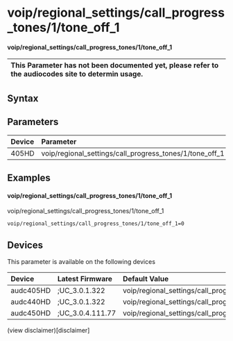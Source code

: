 ﻿---
description: voip/regional_settings/call_progress_tones/1/tone_off_1
search: false
---

# voip/regional_settings/call_progress_tones/1/tone_off_1

#### voip/regional_settings/call_progress_tones/1/tone_off_1


| This Parameter has not been documented yet, please refer to the audiocodes site to determin usage.  | 
| :--- |

## Syntax

## Parameters
|Device|Parameter|value|Description|
|:---|:---|:---|:---|
| 405HD | voip/regional_settings/call_progress_tones/1/tone_off_1 |  |  |

## Examples
#### voip/regional_settings/call_progress_tones/1/tone_off_1

voip/regional_settings/call_progress_tones/1/tone_off_1

```
voip/regional_settings/call_progress_tones/1/tone_off_1=0
```

## Devices
This parameter is available on the following devices

| Device | Latest Firmware | Default Value |
|:---|:---|:---|
| audc405HD | ;UC_3.0.1.322 | voip/regional_settings/call_progress_tones/1/tone_off_1=0 
| audc440HD | ;UC_3.0.1.322 | voip/regional_settings/call_progress_tones/1/tone_off_1=0 
| audc450HD | ;UC_3.0.4.111.77 | voip/regional_settings/call_progress_tones/1/tone_off_1=0 

(view disclaimer)[disclaimer]
